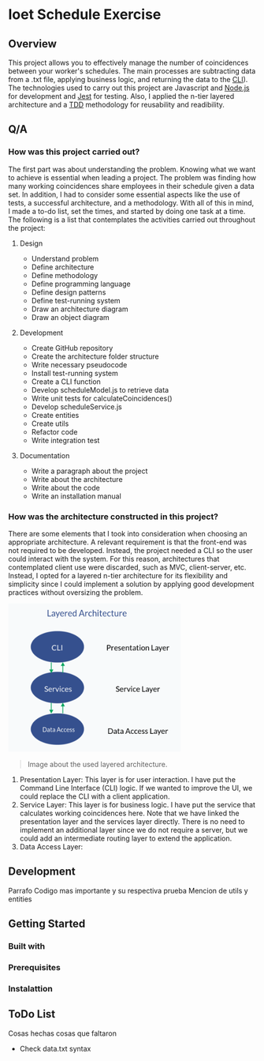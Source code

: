 # Ioet Schedule Exercise
## Overview
This project allows you to effectively manage the number of coincidences between your worker's schedules. The main processes are subtracting data from a .txt file, applying business logic, and returning the data to the <a href="https://en.wikipedia.org/wiki/Command-line_interface">CLI</a>). The technologies used to carry out this project are Javascript and <a href="https://nodejs.org/en/about/">Node.js</a> for development and <a href="https://jestjs.io/">Jest</a> for testing. Also, I applied the n-tier layered architecture and a <a href="https://www.freecodecamp.org/news/an-introduction-to-test-driven-development-c4de6dce5c/">TDD</a> methodology for reusability and readibility.
## Q/A

### How was this project carried out?

The first part was about understanding the problem. Knowing what we want to achieve is essential when leading a project. The problem was finding how many working coincidences share employees in their schedule given a data set. In addition, I had to consider some essential aspects like the use of tests, a successful architecture, and a methodology. With all of this in mind, I made a to-do list, set the times, and started by doing one task at a time. The following is a list that contemplates the activities carried out throughout the project:

1. Design
    - Understand problem
    - Define architecture
    - Define methodology
    - Define programming language
    - Define design patterns
    - Define test-running system
    - Draw an architecture diagram
    - Draw an object diagram

2. Development
    - Create GitHub repository
    - Create the architecture folder structure
    - Write necessary pseudocode
    - Install test-running system
    - Create a CLI function
    - Develop scheduleModel.js to retrieve data
    - Write unit tests for calculateCoincidences()
    - Develop scheduleService.js
    - Create entities
    - Create utils
    - Refactor code
    - Write integration test

3. Documentation
    - Write a paragraph about the project
    - Write about the architecture
    - Write about the code
    - Write an installation manual


### How was the architecture constructed in this project?

There are some elements that I took into consideration when choosing an appropriate architecture. A relevant requirement is that the front-end was not required to be developed. Instead, the project needed a CLI so the user could interact with the system. For this reason, architectures that contemplated client use were discarded, such as MVC, client-server, etc. Instead, I opted for a layered n-tier architecture for its flexibility and simplicity since I could implement a solution by applying good development practices without oversizing the problem.

<img src="./images/layered-architecture.png" alt="Layered architecture" style="height: 300px; width: 350px;">

> Image about the used layered architecture.

1. Presentation Layer: This layer is for user interaction. I have put the Command Line Interface (CLI) logic. If we wanted to improve the UI, we could replace the CLI with a client application. 
2. Service Layer: This layer is for business logic. I have put the service that calculates working coincidences here. Note that we have linked the presentation layer and the services layer directly. There is no need to implement an additional layer since we do not require a server, but we could add an intermediate routing layer to extend the application.
3. Data Access Layer: 
## Development

Parrafo
Codigo mas importante y su respectiva prueba
Mencion de utils y entities

## Getting Started

### Built with

### Prerequisites

### Instalattion

## ToDo List
Cosas hechas
cosas que faltaron
- Check data.txt syntax

